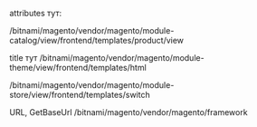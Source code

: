 attributes тут:

/bitnami/magento/vendor/magento/module-catalog/view/frontend/templates/product/view


title тут
/bitnami/magento/vendor/magento/module-theme/view/frontend/templates/html


/bitnami/magento/vendor/magento/module-store/view/frontend/templates/switch


URL, GetBaseUrl
/bitnami/magento/vendor/magento/framework